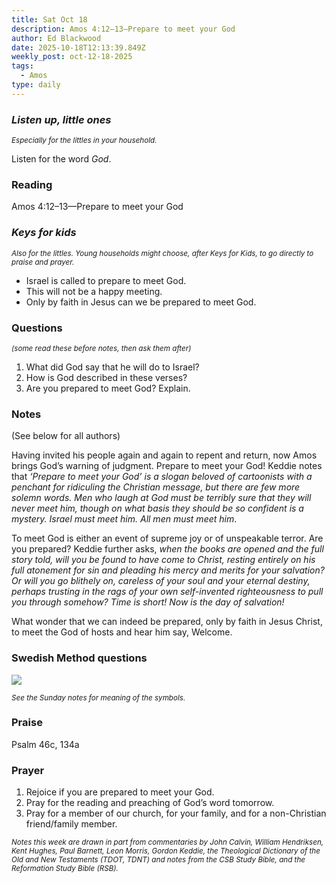 ```yaml
---
title: Sat Oct 18
description: Amos 4:12–13—Prepare to meet your God
author: Ed Blackwood
date: 2025-10-18T12:13:39.849Z
weekly_post: oct-12-18-2025
tags:
  - Amos
type: daily
---
```

### *Listen up, little ones*

<div><small><i>Especially for the littles in your household.</i></small></div>

Listen for the word *God*.

### Reading

Amos 4:12–13—Prepare to meet your God

### *Keys for kids*

<div><small><i>Also for the littles. Young households might choose, after Keys for Kids, to go directly to praise and prayer.</i></small></div>

* Israel is called to prepare to meet God.
* This will not be a happy meeting.
* Only by faith in Jesus can we be prepared to meet God.

### Questions

<div><small><i>(some read these before notes, then ask them after)</i></small></div>

1. What did God say that he will do to Israel?
2. How is God described in these verses?
3. Are you prepared to meet God? Explain.

### Notes

(See below for all authors)	

Having invited his people again and again to repent and return, now Amos brings God’s warning of judgment. Prepare to meet your God! Keddie notes that *‘Prepare to meet your God’ is a slogan beloved of cartoonists with a penchant for ridiculing the Christian message, but there are few more solemn words. Men who laugh at God must be terribly sure that they will never meet him, though on what basis they should be so confident is a mystery. Israel must meet him. All men must meet him*.

To meet God is either an event of supreme joy or of unspeakable terror. Are you prepared? Keddie further asks, *when the books are opened and the full story told, will you be found to have come to Christ, resting entirely on his full atonement for sin and pleading his mercy and merits for your salvation? Or will you go blithely on, careless of your soul and your eternal destiny, perhaps trusting in the rags of your own self-invented righteousness to pull you through somehow? Time is short! Now is the day of salvation!*

What wonder that we can indeed be prepared, only by faith in Jesus Christ, to meet the God of hosts and hear him say, Welcome.

### Swedish Method questions

![](/static/img/family_worship_study_ed-swedish_questions.png)

<div><small><i>See the Sunday notes for meaning of the symbols.</i></small></div>

### Praise

Psalm 46c, 134a

### Prayer

1. Rejoice if you are prepared to meet your God.
2. Pray for the reading and preaching of God’s word tomorrow.
3. Pray for a member of our church, for your family, and for a non-Christian friend/family member.

<div><small><i>Notes this week are drawn in part from commentaries by John Calvin, William Hendriksen, Kent Hughes, Paul Barnett, Leon Morris, Gordon Keddie, the Theological Dictionary of the Old and New Testaments (TDOT, TDNT) and notes from the CSB Study Bible, and the Reformation Study Bible (RSB).</i></small></div>